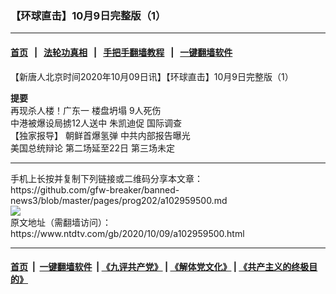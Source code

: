 ### 【环球直击】10月9日完整版（1）
------------------------

#### [首页](https://github.com/gfw-breaker/banned-news3/blob/master/README.md) &nbsp;&nbsp;|&nbsp;&nbsp; [法轮功真相](https://github.com/begood0513/basic/blob/master/README.md)  &nbsp;&nbsp;|&nbsp;&nbsp; [手把手翻墙教程](https://github.com/gfw-breaker/guides/wiki)  &nbsp;&nbsp;|&nbsp;&nbsp; [一键翻墙软件](https://github.com/gfw-breaker/nogfw/blob/master/README.md)  



<div><div class="post_content" itemprop="articleBody">
 <p>
  【新唐人北京时间2020年10月09日讯】【环球直击】10月9日完整版（1）
 </p>
 <p>
  <strong>
   提要
  </strong>
  <br/>
  再现杀人楼！广东一
  <ok href="https://www.ntdtv.com/gb/楼盘坍塌.htm">
   楼盘坍塌
  </ok>
  9人死伤
  <br/>
  中港被爆设局掳12人送中 朱凯迪促
  <ok href="https://www.ntdtv.com/gb/国际调查.htm">
   国际调查
  </ok>
  <br/>
  【独家报导】
  <ok href="https://www.ntdtv.com/gb/朝鲜首爆氢弹.htm">
   朝鲜首爆氢弹
  </ok>
  中共内部报告曝光
  <br/>
  <ok href="https://www.ntdtv.com/gb/美国总统辩论.htm">
   美国总统辩论
  </ok>
  第二场延至22日 第三场未定
 </p>
 <div class="single_ad">
 </div>
</div>
</div>
<hr/>
手机上长按并复制下列链接或二维码分享本文章：<br/>
https://github.com/gfw-breaker/banned-news3/blob/master/pages/prog202/a102959500.md <br/>
<a href='https://github.com/gfw-breaker/banned-news3/blob/master/pages/prog202/a102959500.md'><img src='https://github.com/gfw-breaker/banned-news3/blob/master/pages/prog202/a102959500.md.png'/></a> <br/>
原文地址（需翻墙访问）：https://www.ntdtv.com/gb/2020/10/09/a102959500.html


------------------------
#### [首页](https://github.com/gfw-breaker/banned-news3/blob/master/README.md) &nbsp;|&nbsp; [一键翻墙软件](https://github.com/gfw-breaker/nogfw/blob/master/README.md) &nbsp;| [《九评共产党》](https://github.com/gfw-breaker/9ping.md/blob/master/README.md#九评之一评共产党是什么) | [《解体党文化》](https://github.com/gfw-breaker/jtdwh.md/blob/master/README.md) | [《共产主义的终极目的》](https://github.com/gfw-breaker/gczydzjmd.md/blob/master/README.md)


<img src='http://gfw-breaker.win/banned-news3/pages/prog202/a102959500.md' width='0px' height='0px'/>